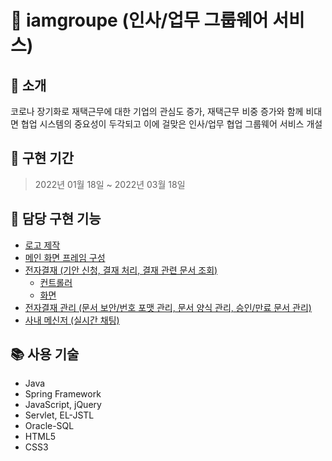 # 🌳 iamgroupe (인사/업무 그룹웨어 서비스)
## 📝 소개
코로나 장기화로 재택근무에 대한 기업의 관심도 증가, 재택근무 비중 증가와 함께 비대면 협업 시스템의 중요성이 두각되고 이에 걸맞은 인사/업무 협업 그룹웨어 서비스 개설



## 📆 구현 기간
> 2022년 01월 18일 ~ 2022년 03월 18일


## 🦊 담당 구현 기능
- [로고 제작](IAmGroupee/src/main/webapp/resources/img/svg/img4.png)
- [메인 화면 프레임 구성](IAmGroupee/src/main/webapp/WEB-INF/views/mainPage.jsp)
- [전자결재 (기안 신청, 결재 처리, 결재 관련 문서 조회)](IAmGroupee/src/main/java/com/kh/iag/ea/controller/)
  * [컨트롤러]()
  * [화면]()
- [전자결재 관리 (문서 보안/번호 포맷 관리, 문서 양식 관리, 승인/만료 문서 관리)](IAmGroupee/src/main/java/com/kh/iag/ea/admin/controller/)
- [사내 메신저 (실시간 채팅)]()



## 📚 사용 기술
- Java
- Spring Framework
- JavaScript, jQuery
- Servlet, EL-JSTL
- Oracle-SQL
- HTML5
- CSS3
